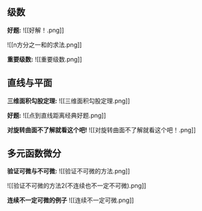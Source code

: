 ## 级数

**好题:**
![[好解！.png]]

![[n方分之一和的求法.png]]

**重要级数:**
![[重要级数.png]]

## 直线与平面

**三维面积勾股定理:**
![[三维面积勾股定理.png]]

**好题:**
![[点到直线距离经典好题.png]]

**对旋转曲面不了解就看这个吧!**
![[对旋转曲面不了解就看这个吧！.png]]

## 多元函数微分

**验证可微与不可微:**
![[验证不可微的方法.png]]

![[验证不可微的方法2(不连续也不一定不可微).png]]

**连续不一定可微的例子**
![[连续不一定可微.png]]

